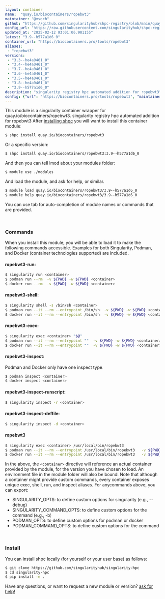 ```yaml
---
layout: container
name:  "quay.io/biocontainers/ropebwt3"
maintainer: "@vsoch"
github: "https://github.com/singularityhub/shpc-registry/blob/main/quay.io/biocontainers/ropebwt3/container.yaml"
config_url: "https://raw.githubusercontent.com/singularityhub/shpc-registry/main/quay.io/biocontainers/ropebwt3/container.yaml"
updated_at: "2025-02-12 03:01:06.901155"
latest: "3.9--h577a1d6_0"
container_url: "https://biocontainers.pro/tools/ropebwt3"
aliases:
 - "ropebwt3"
versions:
 - "3.3--he4a0461_0"
 - "3.4--he4a0461_0"
 - "3.7--he4a0461_0"
 - "3.6--he4a0461_0"
 - "3.5--he4a0461_0"
 - "3.8--he4a0461_0"
 - "3.9--h577a1d6_0"
description: "singularity registry hpc automated addition for ropebwt3"
config: {"url": "https://biocontainers.pro/tools/ropebwt3", "maintainer": "@vsoch", "description": "singularity registry hpc automated addition for ropebwt3", "latest": {"3.9--h577a1d6_0": "sha256:28ec8331937447530d2f899fca0148fd506bca959814e082dae6e647d4d55785"}, "tags": {"3.3--he4a0461_0": "sha256:7ba285cd082f69e33c6d43d5a7e6d369a328780dd4e3c7f36ae4c3c075f27746", "3.4--he4a0461_0": "sha256:1e9568f4f8be49dd25e025a07b8f9d34d1487bdbc78149f6c635ed2a3a4c890f", "3.7--he4a0461_0": "sha256:1d06ac02cf1d7d5057577289f5e9c287c988a08b9e8a146be6e227241ee31226", "3.6--he4a0461_0": "sha256:6b67309e6a1739400dc72b612ad7a514f87e1fcb840881ec8dd5868f989c7632", "3.5--he4a0461_0": "sha256:c4ac6e5f23e0db0733334c6a51b10035e867dc047a6c4e3663ed1704053a2279", "3.8--he4a0461_0": "sha256:2afd17e53c3386c1c44992b562673873bb468e1ebad252bec4edf21d4cbbed4f", "3.9--h577a1d6_0": "sha256:28ec8331937447530d2f899fca0148fd506bca959814e082dae6e647d4d55785"}, "docker": "quay.io/biocontainers/ropebwt3", "aliases": {"ropebwt3": "/usr/local/bin/ropebwt3"}}
---
```


This module is a singularity container wrapper for quay.io/biocontainers/ropebwt3.
singularity registry hpc automated addition for ropebwt3
After [installing shpc](#install) you will want to install this container module:


```bash
$ shpc install quay.io/biocontainers/ropebwt3
```

Or a specific version:

```bash
$ shpc install quay.io/biocontainers/ropebwt3:3.9--h577a1d6_0
```

And then you can tell lmod about your modules folder:

```bash
$ module use ./modules
```

And load the module, and ask for help, or similar.

```bash
$ module load quay.io/biocontainers/ropebwt3/3.9--h577a1d6_0
$ module help quay.io/biocontainers/ropebwt3/3.9--h577a1d6_0
```

You can use tab for auto-completion of module names or commands that are provided.

<br>

### Commands

When you install this module, you will be able to load it to make the following commands accessible.
Examples for both Singularity, Podman, and Docker (container technologies supported) are included.

#### ropebwt3-run:

```bash
$ singularity run <container>
$ podman run --rm  -v ${PWD} -w ${PWD} <container>
$ docker run --rm  -v ${PWD} -w ${PWD} <container>
```

#### ropebwt3-shell:

```bash
$ singularity shell -s /bin/sh <container>
$ podman run --it --rm --entrypoint /bin/sh  -v ${PWD} -w ${PWD} <container>
$ docker run --it --rm --entrypoint /bin/sh  -v ${PWD} -w ${PWD} <container>
```

#### ropebwt3-exec:

```bash
$ singularity exec <container> "$@"
$ podman run --it --rm --entrypoint ""  -v ${PWD} -w ${PWD} <container> "$@"
$ docker run --it --rm --entrypoint ""  -v ${PWD} -w ${PWD} <container> "$@"
```

#### ropebwt3-inspect:

Podman and Docker only have one inspect type.

```bash
$ podman inspect <container>
$ docker inspect <container>
```

#### ropebwt3-inspect-runscript:

```bash
$ singularity inspect -r <container>
```

#### ropebwt3-inspect-deffile:

```bash
$ singularity inspect -d <container>
```


#### ropebwt3

```bash
$ singularity exec <container> /usr/local/bin/ropebwt3
$ podman run --it --rm --entrypoint /usr/local/bin/ropebwt3   -v ${PWD} -w ${PWD} <container> -c " $@"
$ docker run --it --rm --entrypoint /usr/local/bin/ropebwt3   -v ${PWD} -w ${PWD} <container> -c " $@"
```



In the above, the `<container>` directive will reference an actual container provided
by the module, for the version you have chosen to load. An environment file in the
module folder will also be bound. Note that although a container
might provide custom commands, every container exposes unique exec, shell, run, and
inspect aliases. For anycommands above, you can export:

 - SINGULARITY_OPTS: to define custom options for singularity (e.g., --debug)
 - SINGULARITY_COMMAND_OPTS: to define custom options for the command (e.g., -b)
 - PODMAN_OPTS: to define custom options for podman or docker
 - PODMAN_COMMAND_OPTS: to define custom options for the command

<br>

### Install

You can install shpc locally (for yourself or your user base) as follows:

```bash
$ git clone https://github.com/singularityhub/singularity-hpc
$ cd singularity-hpc
$ pip install -e .
```

Have any questions, or want to request a new module or version? [ask for help!](https://github.com/singularityhub/singularity-hpc/issues)